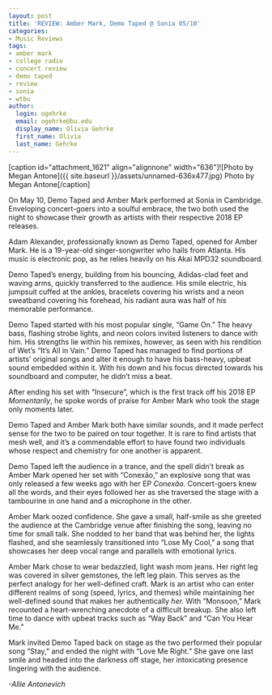 ```yaml
---
layout: post
title: 'REVIEW: Amber Mark, Demo Taped @ Sonia 05/10'
categories:
- Music Reviews
tags:
- amber mark
- college radio
- concert review
- demo taped
- review
- sonia
- wtbu
author:
  login: ogehrke
  email: ogehrke@bu.edu
  display_name: Olivia Gehrke
  first_name: Olivia
  last_name: Gehrke
---
```

\[caption id="attachment\_1621" align="alignnone" width="636"\]![Photo by Megan Antone]({{ site.baseurl }}/assets/unnamed-636x477.jpg) Photo by Megan Antone\[/caption\]

On May 10, Demo Taped and Amber Mark performed at Sonia in Cambridge. Enveloping concert-goers into a soulful embrace, the two both used the night to showcase their growth as artists with their respective 2018 EP releases.

Adam Alexander, professionally known as Demo Taped, opened for Amber Mark. He is a 19-year-old singer-songwriter who hails from Atlanta. His music is electronic pop, as he relies heavily on his Akai MPD32 soundboard.

Demo Taped’s energy, building from his bouncing, Adidas-clad feet and waving arms, quickly transferred to the audience. His smile electric, his jumpsuit cuffed at the ankles, bracelets covering his wrists and a neon sweatband covering his forehead, his radiant aura was half of his memorable performance.  

Demo Taped started with his most popular single, “Game On.” The heavy bass, flashing strobe lights, and neon colors invited listeners to dance with him. His strengths lie within his remixes, however, as seen with his rendition of Wet’s “It’s All in Vain.” Demo Taped has managed to find portions of artists’ original songs and alter it enough to have his bass-heavy, upbeat sound embedded within it. With his down and his focus directed towards his soundboard and computer, he didn’t miss a beat.

After ending his set with “Insecure”, which is the first track off his 2018 EP _Momentarily_, he spoke words of praise for Amber Mark who took the stage only moments later.

Demo Taped and Amber Mark both have similar sounds, and it made perfect sense for the two to be paired on tour together. It is rare to find artists that mesh well, and it’s a commendable effort to have found two individuals whose respect and chemistry for one another is apparent.

Demo Taped left the audience in a trance, and the spell didn’t break as Amber Mark opened her set with “Conexão,” an explosive song that was only released a few weeks ago with her EP _Conexão_. Concert-goers knew all the words, and their eyes followed her as she traversed the stage with a tambourine in one hand and a microphone in the other.

Amber Mark oozed confidence. She gave a small, half-smile as she greeted the audience at the Cambridge venue after finishing the song, leaving no time for small talk. She nodded to her band that was behind her, the lights flashed, and she seamlessly transitioned into “Lose My Cool,” a song that showcases her deep vocal range and parallels with emotional lyrics.

Amber Mark chose to wear bedazzled, light wash mom jeans. Her right leg was covered in silver gemstones, the left leg plain. This serves as the perfect analogy for her well-defined craft. Mark is an artist who can enter different realms of song (speed, lyrics, and themes) while maintaining her well-defined sound that makes her authentically _her._ With “Monsoon,” Mark recounted a heart-wrenching anecdote of a difficult breakup. She also left time to dance with upbeat tracks such as “Way Back” and “Can You Hear Me.”

Mark invited Demo Taped back on stage as the two performed their popular song “Stay,” and ended the night with “Love Me Right.” She gave one last smile and headed into the darkness off stage, her intoxicating presence lingering with the audience.  

_\-Allie Antonevich_